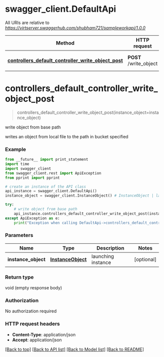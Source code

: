 # swagger_client.DefaultApi

All URIs are relative to *https://virtserver.swaggerhub.com/shubham721/sampleworkapi/1.0.0*

Method | HTTP request | Description
------------- | ------------- | -------------
[**controllers_default_controller_write_object_post**](DefaultApi.md#controllers_default_controller_write_object_post) | **POST** /write_object | write object from base path


# **controllers_default_controller_write_object_post**
> controllers_default_controller_write_object_post(instance_object=instance_object)

write object from base path

writes an object from local file to the path  in bucket specified 

### Example 
```python
from __future__ import print_statement
import time
import swagger_client
from swagger_client.rest import ApiException
from pprint import pprint

# create an instance of the API class
api_instance = swagger_client.DefaultApi()
instance_object = swagger_client.InstanceObject() # InstanceObject | launching instance (optional)

try: 
    # write object from base path
    api_instance.controllers_default_controller_write_object_post(instance_object=instance_object)
except ApiException as e:
    print("Exception when calling DefaultApi->controllers_default_controller_write_object_post: %s\n" % e)
```

### Parameters

Name | Type | Description  | Notes
------------- | ------------- | ------------- | -------------
 **instance_object** | [**InstanceObject**](InstanceObject.md)| launching instance | [optional] 

### Return type

void (empty response body)

### Authorization

No authorization required

### HTTP request headers

 - **Content-Type**: application/json
 - **Accept**: application/json

[[Back to top]](#) [[Back to API list]](../README.md#documentation-for-api-endpoints) [[Back to Model list]](../README.md#documentation-for-models) [[Back to README]](../README.md)

